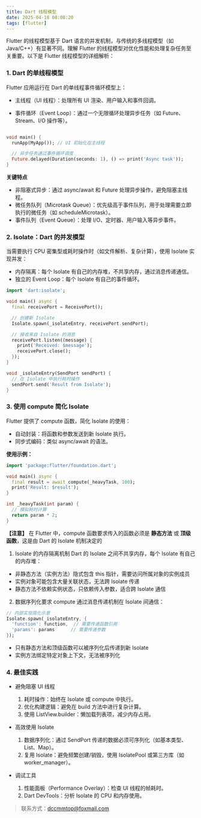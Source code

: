 ```yaml
---
title: Dart 线程模型
date: 2025-04-18 08:08:20
tags: [flutter]
---
```


Flutter 的线程模型基于 Dart 语言的并发机制，与传统的多线程模型（如 Java/C++）有显著不同。理解 Flutter 的线程模型对优化性能和处理复杂任务至关重要。以下是 Flutter 线程模型的详细解析：

### 1. Dart 的单线程模型
Flutter 应用运行在 Dart 的单线程事件循环模型上：

- 主线程（UI 线程）：处理所有 UI 渲染、用户输入和事件回调。

- 事件循环（Event Loop）：通过一个无限循环处理异步任务（如 Future、Stream、I/O 操作等）。

```dart

void main() {
  runApp(MyApp()); // UI 初始化在主线程

  // 异步任务通过事件循环调度
  Future.delayed(Duration(seconds: 1), () => print('Async task'));
}

```
**关键特点**
- 非阻塞式异步：通过 async/await 和 Future 处理异步操作，避免阻塞主线程。
- 微任务队列（Microtask Queue）：优先级高于事件队列，用于处理需要立即执行的微任务（如 scheduleMicrotask）。
- 事件队列（Event Queue）：处理 I/O、定时器、用户输入等异步事件。

### 2. Isolate：Dart 的并发模型
当需要执行 CPU 密集型或耗时操作时（如文件解析、复杂计算），使用 Isolate 实现并发：
- 内存隔离：每个 Isolate 有自己的内存堆，不共享内存，通过消息传递通信。
- 独立的 Event Loop：每个 Isolate 有自己的事件循环。
```dart
import 'dart:isolate';

void main() async {
  final receivePort = ReceivePort();

  // 创建新 Isolate
  Isolate.spawn(_isolateEntry, receivePort.sendPort);

  // 接收来自 Isolate 的消息
  receivePort.listen((message) {
    print('Received: $message');
    receivePort.close();
  });
}

void _isolateEntry(SendPort sendPort) {
  // 在 Isolate 中执行耗时操作
  sendPort.send('Result from Isolate');
}
```

### 3. 使用 compute 简化 Isolate
Flutter 提供了 compute 函数，简化 Isolate 的使用：
- 自动封装：将函数和参数发送到新 Isolate 执行。
- 同步式编码：类似 async/await 的语法。

**使用示例：**

```dart
import 'package:flutter/foundation.dart';

void main() async {
  final result = await compute(_heavyTask, 100);
  print('Result: $result');
}

int _heavyTask(int param) {
  // 模拟耗时计算
  return param * 2;
}
```

**【注意】**
在 Flutter 中，compute 函数要求传入的函数必须是 **静态方法**  或 **顶级函数**，这是由 Dart 的 Isolate 机制决定的
1. Isolate 的内存隔离机制
Dart 的 Isolate 之间不共享内存，每个 Isolate 有自己的内存堆：
- 非静态方法（实例方法）隐式包含 this 指针，需要访问所属对象的实例成员
- 实例对象可能包含大量关联状态，无法跨 Isolate 传递
- 静态方法不依赖实例状态，只依赖传入参数，适合跨 Isolate 通信
2. 数据序列化要求
compute 通过消息传递机制在 Isolate 间通信：
```dart
// 内部实现简化示意
Isolate.spawn(_isolateEntry, {
  'function': function,  // 需要传递函数引用
  'params': params      // 需要传递参数
});
```
- 只有静态方法和顶级函数可以被序列化后传递到新 Isolate
- 实例方法绑定特定对象上下文，无法被序列化

### 4. 最佳实践
- 避免阻塞 UI 线程
  1. 耗时操作：始终在 Isolate 或 compute 中执行。
  2. 优化构建逻辑：避免在 build 方法中进行复杂计算。
  3. 使用 ListView.builder：懒加载列表项，减少内存占用。

- 高效使用 Isolate
  1. 数据序列化：通过 SendPort 传递的数据必须可序列化（如基本类型、List、Map）。
  2. 复用 Isolate：避免频繁创建/销毁，使用 IsolatePool 或第三方库（如 worker_manager）。

- 调试工具
  1. 性能面板（Performance Overlay）：检查 UI 线程的帧耗时。
  2. Dart DevTools：分析 Isolate 的 CPU 和内存使用。

> 联系方式：dccmmtop@foxmail.com